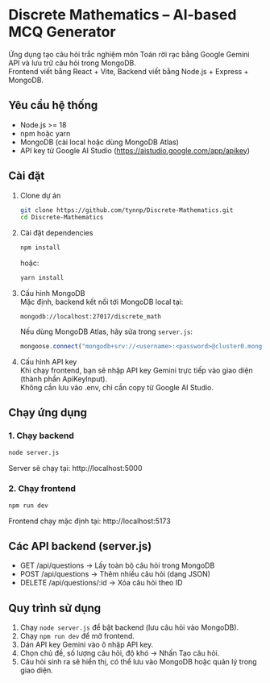 # Discrete Mathematics – AI-based MCQ Generator

Ứng dụng tạo câu hỏi trắc nghiệm môn Toán rời rạc bằng Google Gemini API và lưu trữ câu hỏi trong MongoDB.  
Frontend viết bằng React + Vite, Backend viết bằng Node.js + Express + MongoDB.

## Yêu cầu hệ thống

- Node.js >= 18  
- npm hoặc yarn  
- MongoDB (cài local hoặc dùng MongoDB Atlas)  
- API key từ Google AI Studio (https://aistudio.google.com/app/apikey)

## Cài đặt

1. Clone dự án
   ```bash
   git clone https://github.com/tynnp/Discrete-Mathematics.git
   cd Discrete-Mathematics
   ```

2. Cài đặt dependencies
   ```bash
   npm install
   ```
   hoặc:
   ```bash
   yarn install
   ```

3. Cấu hình MongoDB  
   Mặc định, backend kết nối tới MongoDB local tại:
   ```
   mongodb://localhost:27017/discrete_math
   ```
   Nếu dùng MongoDB Atlas, hãy sửa trong `server.js`:
   ```js
   mongoose.connect("mongodb+srv://<username>:<password>@cluster0.mongodb.net/discrete_math");
   ```

4. Cấu hình API key  
   Khi chạy frontend, bạn sẽ nhập API key Gemini trực tiếp vào giao diện (thành phần ApiKeyInput).  
   Không cần lưu vào .env, chỉ cần copy từ Google AI Studio.

## Chạy ứng dụng

### 1. Chạy backend
```bash
node server.js
```
Server sẽ chạy tại: http://localhost:5000

### 2. Chạy frontend
```bash
npm run dev
```
Frontend chạy mặc định tại: http://localhost:5173

## Các API backend (server.js)

- GET /api/questions → Lấy toàn bộ câu hỏi trong MongoDB  
- POST /api/questions → Thêm nhiều câu hỏi (dạng JSON)  
- DELETE /api/questions/:id → Xóa câu hỏi theo ID  

## Quy trình sử dụng

1. Chạy `node server.js` để bật backend (lưu câu hỏi vào MongoDB).  
2. Chạy `npm run dev` để mở frontend.  
3. Dán API key Gemini vào ô nhập API key.  
4. Chọn chủ đề, số lượng câu hỏi, độ khó → Nhấn Tạo câu hỏi.  
5. Câu hỏi sinh ra sẽ hiển thị, có thể lưu vào MongoDB hoặc quản lý trong giao diện.  
